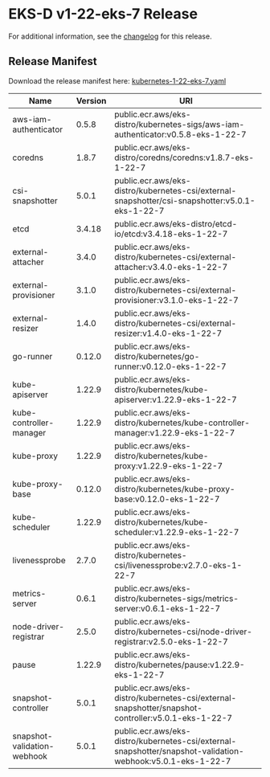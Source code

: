 # EKS-D v1-22-eks-7 Release

For additional information, see the [changelog](CHANGELOG-v1-22-eks-7.md) for this release.

## Release Manifest
Download the release manifest here: [kubernetes-1-22-eks-7.yaml](https://distro.eks.amazonaws.com/kubernetes-1-22/kubernetes-1-22-eks-7.yaml)

| Name | Version | URI |
|------|---------|-----|
| aws-iam-authenticator | 0.5.8 | public.ecr.aws/eks-distro/kubernetes-sigs/aws-iam-authenticator:v0.5.8-eks-1-22-7 |
| coredns | 1.8.7 | public.ecr.aws/eks-distro/coredns/coredns:v1.8.7-eks-1-22-7 |
| csi-snapshotter | 5.0.1 | public.ecr.aws/eks-distro/kubernetes-csi/external-snapshotter/csi-snapshotter:v5.0.1-eks-1-22-7 |
| etcd | 3.4.18 | public.ecr.aws/eks-distro/etcd-io/etcd:v3.4.18-eks-1-22-7 |
| external-attacher | 3.4.0 | public.ecr.aws/eks-distro/kubernetes-csi/external-attacher:v3.4.0-eks-1-22-7 |
| external-provisioner | 3.1.0 | public.ecr.aws/eks-distro/kubernetes-csi/external-provisioner:v3.1.0-eks-1-22-7 |
| external-resizer | 1.4.0 | public.ecr.aws/eks-distro/kubernetes-csi/external-resizer:v1.4.0-eks-1-22-7 |
| go-runner | 0.12.0 | public.ecr.aws/eks-distro/kubernetes/go-runner:v0.12.0-eks-1-22-7 |
| kube-apiserver | 1.22.9 | public.ecr.aws/eks-distro/kubernetes/kube-apiserver:v1.22.9-eks-1-22-7 |
| kube-controller-manager | 1.22.9 | public.ecr.aws/eks-distro/kubernetes/kube-controller-manager:v1.22.9-eks-1-22-7 |
| kube-proxy | 1.22.9 | public.ecr.aws/eks-distro/kubernetes/kube-proxy:v1.22.9-eks-1-22-7 |
| kube-proxy-base | 0.12.0 | public.ecr.aws/eks-distro/kubernetes/kube-proxy-base:v0.12.0-eks-1-22-7 |
| kube-scheduler | 1.22.9 | public.ecr.aws/eks-distro/kubernetes/kube-scheduler:v1.22.9-eks-1-22-7 |
| livenessprobe | 2.7.0 | public.ecr.aws/eks-distro/kubernetes-csi/livenessprobe:v2.7.0-eks-1-22-7 |
| metrics-server | 0.6.1 | public.ecr.aws/eks-distro/kubernetes-sigs/metrics-server:v0.6.1-eks-1-22-7 |
| node-driver-registrar | 2.5.0 | public.ecr.aws/eks-distro/kubernetes-csi/node-driver-registrar:v2.5.0-eks-1-22-7 |
| pause | 1.22.9 | public.ecr.aws/eks-distro/kubernetes/pause:v1.22.9-eks-1-22-7 |
| snapshot-controller | 5.0.1 | public.ecr.aws/eks-distro/kubernetes-csi/external-snapshotter/snapshot-controller:v5.0.1-eks-1-22-7 |
| snapshot-validation-webhook | 5.0.1 | public.ecr.aws/eks-distro/kubernetes-csi/external-snapshotter/snapshot-validation-webhook:v5.0.1-eks-1-22-7 |
